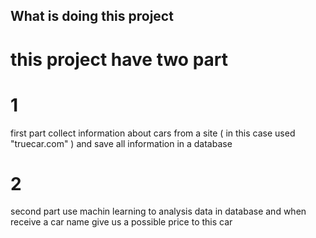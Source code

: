 ## What is doing this project
# this project have two part
# 1
first part collect information about cars from a site ( in this case used "truecar.com" ) and save all information in a database

# 2 
second part use machin learning to analysis data in database and when receive a car name give us a possible price to this car 






